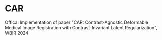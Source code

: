 # CAR
Offical Implementation of paper "CAR: Contrast-Agnostic Deformable Medical Image Registration with Contrast-Invariant Latent Regularization", WBIR 2024
